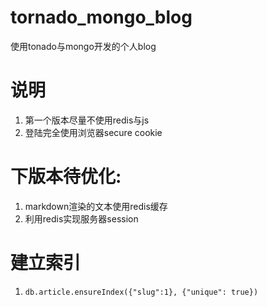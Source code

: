 # tornado_mongo_blog
使用tonado与mongo开发的个人blog

# 说明
1. 第一个版本尽量不使用redis与js
2. 登陆完全使用浏览器secure cookie

# 下版本待优化:
1. markdown渲染的文本使用redis缓存
2. 利用redis实现服务器session

# 建立索引
1. `db.article.ensureIndex({"slug":1}, {"unique": true})`
